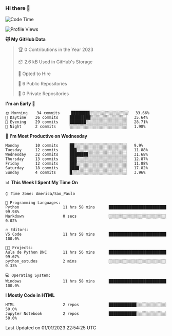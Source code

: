 ### Hi there 👋

<!--
**igabriel-gb/igabriel-gb** is a ✨ _special_ ✨ repository because its `README.md` (this file) appears on your GitHub profile.

Here are some ideas to get you started:

- 🔭 I’m currently working on ...
- 🌱 I’m currently learning ...
- 👯 I’m looking to collaborate on ...
- 🤔 I’m looking for help with ...
- 💬 Ask me about ...
- 📫 How to reach me: ...
- 😄 Pronouns: ...
- ⚡ Fun fact: ...
-->

<!--START_SECTION:waka-->
![Code Time](http://img.shields.io/badge/Code%20Time-104%20hrs%2012%20mins-blue)

![Profile Views](http://img.shields.io/badge/Profile%20Views-0-blue)

**🐱 My GitHub Data** 

> 🏆 0 Contributions in the Year 2023
 > 
> 📦 2.6 kB Used in GitHub's Storage 
 > 
> 💼 Opted to Hire
 > 
> 📜 6 Public Repositories 
 > 
> 🔑 0 Private Repositories  
 > 
**I'm an Early 🐤** 

```text
🌞 Morning    34 commits     ████████░░░░░░░░░░░░░░░░░   33.66% 
🌇 Daytime    36 commits     █████████░░░░░░░░░░░░░░░░   35.64% 
🌃 Evening    29 commits     ███████░░░░░░░░░░░░░░░░░░   28.71% 
🌙 Night      2 commits      ░░░░░░░░░░░░░░░░░░░░░░░░░   1.98%

```
📅 **I'm Most Productive on Wednesday** 

```text
Monday       10 commits     ██░░░░░░░░░░░░░░░░░░░░░░░   9.9% 
Tuesday      12 commits     ███░░░░░░░░░░░░░░░░░░░░░░   11.88% 
Wednesday    32 commits     ████████░░░░░░░░░░░░░░░░░   31.68% 
Thursday     13 commits     ███░░░░░░░░░░░░░░░░░░░░░░   12.87% 
Friday       12 commits     ███░░░░░░░░░░░░░░░░░░░░░░   11.88% 
Saturday     18 commits     ████░░░░░░░░░░░░░░░░░░░░░   17.82% 
Sunday       4 commits      █░░░░░░░░░░░░░░░░░░░░░░░░   3.96%

```


📊 **This Week I Spent My Time On** 

```text
⌚︎ Time Zone: America/Sao_Paulo

💬 Programming Languages: 
Python                   11 hrs 58 mins      █████████████████████████   99.98% 
Markdown                 0 secs              ░░░░░░░░░░░░░░░░░░░░░░░░░   0.02%

🔥 Editors: 
VS Code                  11 hrs 58 mins      █████████████████████████   100.0%

🐱‍💻 Projects: 
Aula de Python DNC       11 hrs 56 mins      █████████████████████████   99.67% 
python_estudos           2 mins              ░░░░░░░░░░░░░░░░░░░░░░░░░   0.33%

💻 Operating System: 
Windows                  11 hrs 58 mins      █████████████████████████   100.0%

```

**I Mostly Code in HTML** 

```text
HTML                     2 repos             ████████████░░░░░░░░░░░░░   50.0% 
Jupyter Notebook         2 repos             ████████████░░░░░░░░░░░░░   50.0%

```



 Last Updated on 01/01/2023 22:54:25 UTC
<!--END_SECTION:waka-->
